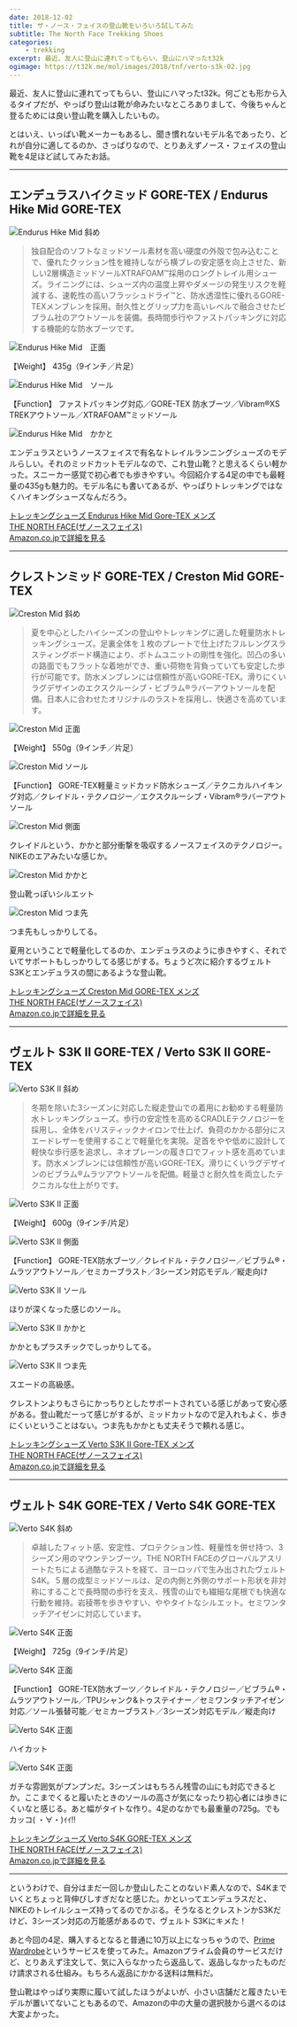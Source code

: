 ```yaml
---
date: 2018-12-02
title: ザ・ノース・フェイスの登山靴をいろいろ試してみた
subtitle: The North Face Trekking Shoes
categories: 
    - trekking
excerpt: 最近、友人に登山に連れてってもらい、登山にハマったt32k
ogimage: https://t32k.me/mol/images/2018/tnf/verto-s3k-02.jpg
---
```


最近、友人に登山に連れてってもらい、登山にハマったt32k。何ごとも形から入るタイプだが、やっぱり登山は靴が命みたいなところありまして、今後ちゃんと登るためには良い登山靴を購入したいもの。

とはいえ、いっぱい靴メーカーもあるし、聞き慣れないモデル名であったり、どれが自分に適してるのか、さっぱりなので、とりあえずノース・フェイスの登山靴を4足ほど試してみたお話。

---

## エンデュラスハイクミッド GORE-TEX / Endurus Hike Mid GORE-TEX

![Endurus Hike Mid 斜め](/mol/images/2018/tnf/endurus-hike-mid-00.jpg)

> 独自配合のソフトなミッドソール素材を高い硬度の外殻で包み込むことで、優れたクッション性を維持しながら横ブレの安定感を向上させた、新しい2層構造ミッドソールXTRAFOAM™採用のロングトレイル用シューズ。ライニングには、シューズ内の温度上昇やダメージの発生リスクを軽減する、速乾性の高いフラッシュドライ™と、防水透湿性に優れるGORE-TEXメンブレンを採用。耐久性とグリップ力を高いレベルで融合させたビブラム社のアウトソールを装備。長時間歩行やファストパッキングに対応する機能的な防水ブーツです。

![Endurus Hike Mid　正面](/mol/images/2018/tnf/endurus-hike-mid-01.jpg)

【Weight】	435g（9インチ／片足）

![Endurus Hike Mid　ソール](/mol/images/2018/tnf/endurus-hike-mid-02.jpg)

【Function】	ファストパッキング対応／GORE-TEX 防水ブーツ／Vibram®XS TREKアウトソール／XTRAFOAM™ミッドソール

![Endurus Hike Mid　かかと](/mol/images/2018/tnf/endurus-hike-mid-03.jpg)

エンデュラスというノースフェイスで有名なトレイルランニングシューズのモデルらしい。それのミッドカットモデルなので、これ登山靴？と思えるくらい軽かった。スニーカー感覚で初心者でも歩きやすい。今回紹介する4足の中でも最軽量の435gも魅力的。モデル名にも書いてあるが、やっぱりトレッキングではなくハイキングシューズなんだろう。

<div class="__media"><a href="https://www.amazon.co.jp/dp/B07916X9Z2/?tag=warikiru-22" target="_blank" rel="noopener">
<img src="https://images-na.ssl-images-amazon.com/images/I/81eybJrGslL._UL1500_.jpg" alt="" class="__media__image">
<div class="__media__body">
    <div>トレッキングシューズ Endurus Hike Mid Gore-TEX メンズ</div>
    <div class="__media__text">THE NORTH FACE(ザノースフェイス)</div>
    <div>Amazon.co.jpで詳細を見る</div>
</div>
</a></div>

---

## クレストンミッド GORE-TEX / Creston Mid GORE-TEX

![Creston Mid 斜め](/mol/images/2018/tnf/creston-mid-00.jpg)

> 夏を中心としたハイシーズンの登山やトレッキングに適した軽量防水トレッキングシューズ。足裏全体を１枚のプレートで仕上げたフルレングスラスティングボード構造により、ボトムユニットの剛性を強化。凹凸の多いの路面でもフラットな着地ができ、重い荷物を背負っていても安定した歩行が可能です。防水メンブレンには信頼性が高いGORE-TEX。滑りにくいラグデザインのエクスクルーシブ・ビブラム®ラバーアウトソールを配備。日本人に合わせたオリジナルのラストを採用し、快適さを高めています。

![Creston Mid 正面](/mol/images/2018/tnf/creston-mid-01.jpg)

【Weight】	550g（9インチ／片足）

![Creston Mid ソール](/mol/images/2018/tnf/creston-mid-02.jpg)

【Function】	GORE-TEX軽量ミッドカッド防水シューズ／テクニカルハイキング対応／クレイドル・テクノロジー／エクスクルーシブ・Vibram®ラバーアウトソール

![Creston Mid 側面](/mol/images/2018/tnf/creston-mid-03.jpg)

クレイドルという、かかと部分衝撃を吸収するノースフェイスのテクノロジー。NIKEのエアみたいな感じか。

![Creston Mid かかと](/mol/images/2018/tnf/creston-mid-04.jpg)

登山靴っぽいシルエット

![Creston Mid つま先](/mol/images/2018/tnf/creston-mid-05.jpg)

つま先もしっかりしてる。

夏用ということで軽量化してるのか、エンデュラスのように歩きやすく、それでいてサポートもしっかりしてる感じがする。ちょうど次に紹介するヴェルト S3Kとエンデュラスの間にあるような登山靴。


<div class="__media"><a href="https://www.amazon.co.jp/gp/product/B07916HNYN/?tag=warikiru-22" target="_blank" rel="noopener">
<img src="https://images-na.ssl-images-amazon.com/images/I/81KWomf0SpL._UL1500_.jpg" alt="" class="__media__image">
<div class="__media__body">
    <div>トレッキングシューズ Creston Mid GORE-TEX メンズ</div>
    <div class="__media__text">THE NORTH FACE(ザノースフェイス)</div>
    <div>Amazon.co.jpで詳細を見る</div>
</div>
</a></div>

---

## ヴェルト S3K II GORE-TEX / Verto S3K II GORE-TEX

![Verto S3K II 斜め](/mol/images/2018/tnf/verto-s3k-00.jpg)

> 冬期を除いた3シーズンに対応した縦走登山での着用にお勧めする軽量防水トレッキングシューズ。歩行の安定性を高めるCRADLEテクノロジーを採用し、全体をバリスティックナイロンで仕上げ、負荷のかかる部分にスエードレザーを使用することで軽量化を実現。足首をやや低めに設計して軽快な歩行感を追求し、ネオプレーンの履き口でフィット感を高めています。防水メンブレンには信頼性が高いGORE-TEX。滑りにくいラグデザインのビブラム®ムラツアウトソールを配備。軽量さと耐久性を両立したテクニカルな仕上がりです。

![Verto S3K II 正面](/mol/images/2018/tnf/verto-s3k-01.jpg)

【Weight】 600g（9インチ/片足）

![Verto S3K II 側面](/mol/images/2018/tnf/verto-s3k-02.jpg)

【Function】 GORE-TEX防水ブーツ／クレイドル・テクノロジー／ビブラム®・ムラツアウトソール／セミカーブラスト／3シーズン対応モデル／縦走向け

![Verto S3K II ソール](/mol/images/2018/tnf/verto-s3k-03.jpg)

ほりが深くなった感じのソール。

![Verto S3K II かかと](/mol/images/2018/tnf/verto-s3k-04.jpg)

かかともプラスチックでしっかりしてる。

![Verto S3K II つま先](/mol/images/2018/tnf/verto-s3k-05.jpg)

スエードの高級感。

クレストンよりもさらにかっちりとしたサポートされている感じがあって安心感がある。登山靴だーって感じがするが、ミッドカットなので足入れもよく、歩きにくいということはない。つま先もかかとも丈夫そうで頼れる感じ。

<div class="__media"><a href="https://www.amazon.co.jp/gp/product/B07916M7D6/?tag=warikiru-22" target="_blank" rel="noopener">
<img src="https://images-na.ssl-images-amazon.com/images/I/91gcps-5UpL._UL1500_.jpg" alt="" class="__media__image">
<div class="__media__body">
    <div>トレッキングシューズ Verto S3K Ⅱ Gore-TEX メンズ</div>
    <div class="__media__text">THE NORTH FACE(ザノースフェイス)</div>
    <div>Amazon.co.jpで詳細を見る</div>
</div>
</a></div>

---

## ヴェルト S4K GORE-TEX / Verto S4K GORE-TEX

![Verto S4K 斜め](/mol/images/2018/tnf/verto-s4k-00.jpg)

> 卓越したフィット感、安定性、プロテクション性、軽量性を併せ持つ、3シーズン用のマウンテンブーツ。THE NORTH FACEのグローバルアスリートたちによる過酷なテストを経て、ヨーロッパで生み出されたヴェルトS4K。５層の成型ミッドソールは、足の内側と外側のサポート形状を非対称にすることで長時間の歩行を支え、残雪の山でも繊細な尾根でも快適な行動を維持。岩稜帯を歩きやすい、ややタイトなシルエット。セミワンタッチアイゼンに対応しています。

![Verto S4K 正面](/mol/images/2018/tnf/verto-s4k-01.jpg)

【Weight】 725g（9インチ/片足）

![Verto S4K 正面](/mol/images/2018/tnf/verto-s4k-02.jpg)

【Function】 GORE-TEX防水ブーツ／クレイドル・テクノロジー／ビブラム®・ムラツアウトソール／TPUシャンク&トゥステイナー／セミワンタッチアイゼン対応／ソール張替可能／セミカーブラスト／3シーズン対応モデル／縦走向け

![Verto S4K 正面](/mol/images/2018/tnf/verto-s4k-03.jpg)

ハイカット

![Verto S4K 正面](/mol/images/2018/tnf/verto-s4k-04.jpg)

ガチな雰囲気がプンプンだ。3シーズンはもちろん残雪の山にも対応できるとか。ここまでくると履いたときのソールの高さが気になったり初心者には歩きにくいなと感じる。あと幅がタイトな作り。4足のなかでも最重量の725g。でもカッコ( ・∀・)ｲｲ!!

<div class="__media"><a href="https://www.amazon.co.jp/gp/product/B01C3MYAEE/?tag=warikiru-22" target="_blank" rel="noopener">
<img src="https://images-na.ssl-images-amazon.com/images/I/81xm5oI-GGL._UL1500_.jpg" alt="" class="__media__image">
<div class="__media__body">
    <div>トレッキングシューズ Verto S4K GORE-TEX メンズ</div>
    <div class="__media__text">THE NORTH FACE(ザノースフェイス)</div>
    <div>Amazon.co.jpで詳細を見る</div>
</div>
</a></div>

---

というわけで、自分はまだ一回しか登山したことのないド素人なので、S4Kまでいくとちょっと背伸びしすぎだなと感じた。かといってエンデュラスだと、NIKEのトレイルシューズ持ってるのでかぶる。そうなるとクレストンかS3Kだけど、3シーズン対応の万能感があるので、ヴェルト S3Kにキメた！

あと今回の4足、購入するとなると普通に10万以上になっちゃうので、[Prime Wardrobe](https://www.amazon.co.jp/b/?ie=UTF8&bbn=5429200051&node=5425661051&tag=googhydr-22&ref=pd_sl_8asslomlsr_b&adgrpid=59329490045&hvpone=&hvptwo=&hvadid=305683474748&hvpos=1t1&hvnetw=g&hvrand=2786119122743167591&hvqmt=b&hvdev=c&hvdvcmdl=&hvlocint=&hvlocphy=1028853&hvtargid=kwd-548920076048)というサービスを使ってみた。Amazonプライム会員のサービスだけど、とりあえず注文して、気に入らなかったら返品して、返品しなかったものだけ請求される仕組み。もちろん返品にかかる送料は無料だ。

登山靴はやっぱり実際に履いて試したほうがよいが、小さい店舗だと履きたいモデルが置いてないこともあるので、Amazonの中の大量の選択肢から選べるのは大変よかった。
